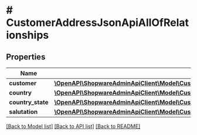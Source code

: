 # # CustomerAddressJsonApiAllOfRelationships

## Properties

Name | Type | Description | Notes
------------ | ------------- | ------------- | -------------
**customer** | [**\OpenAPI\ShopwareAdminApiClient\Model\CustomerAddressJsonApiAllOfRelationshipsCustomer**](CustomerAddressJsonApiAllOfRelationshipsCustomer.md) |  | [optional]
**country** | [**\OpenAPI\ShopwareAdminApiClient\Model\CustomerAddressJsonApiAllOfRelationshipsCountry**](CustomerAddressJsonApiAllOfRelationshipsCountry.md) |  | [optional]
**country_state** | [**\OpenAPI\ShopwareAdminApiClient\Model\CustomerAddressJsonApiAllOfRelationshipsCountryState**](CustomerAddressJsonApiAllOfRelationshipsCountryState.md) |  | [optional]
**salutation** | [**\OpenAPI\ShopwareAdminApiClient\Model\CustomerAddressJsonApiAllOfRelationshipsSalutation**](CustomerAddressJsonApiAllOfRelationshipsSalutation.md) |  | [optional]

[[Back to Model list]](../../README.md#models) [[Back to API list]](../../README.md#endpoints) [[Back to README]](../../README.md)
